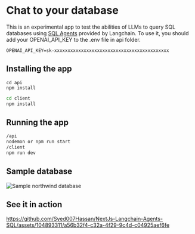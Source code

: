 # Chat to your database

This is an experimental app to test the abilities of LLMs to query SQL databases using [SQL Agents](https://github.com/Syed007Hassan/Langchain) provided by Langchain.
To use it, you should add your OPENAI_API_KEY to the .env file in api folder.

```
OPENAI_API_KEY=sk-xxxxxxxxxxxxxxxxxxxxxxxxxxxxxxxxxxxxxxxxxxx
```

## Installing the app

```bash!
cd api
npm install
```

```bash
cd client
npm install
```

## Running the app

```bash
/api
nodemon or npm run start
/client
npm run dev
```

## Sample database
![Sample northwind database](https://user-images.githubusercontent.com/1945179/233065892-25edda54-01a2-467d-8a72-b96a30c71a5a.png)

## See it in action

https://github.com/Syed007Hassan/NextJs-Langchain-Agents-SQL/assets/104893311/a56b32f4-c32a-4f29-9c4d-c04925aef6fe



